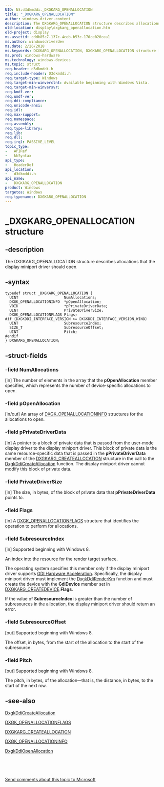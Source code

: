 ```yaml
---
UID: NS:d3dkmddi._DXGKARG_OPENALLOCATION
title: "_DXGKARG_OPENALLOCATION"
author: windows-driver-content
description: The DXGKARG_OPENALLOCATION structure describes allocations that the display miniport driver should open.
old-location: display\dxgkarg_openallocation.htm
old-project: display
ms.assetid: cddb85c7-137c-4ceb-b53c-170ce020cea1
ms.author: windowsdriverdev
ms.date: 2/26/2018
ms.keywords: DXGKARG_OPENALLOCATION, DXGKARG_OPENALLOCATION structure [Display Devices], DmStructs_442924a2-c130-487c-acdb-62a2b6e9f219.xml, _DXGKARG_OPENALLOCATION, d3dkmddi/DXGKARG_OPENALLOCATION, display.dxgkarg_openallocation
ms.prod: windows-hardware
ms.technology: windows-devices
ms.topic: struct
req.header: d3dkmddi.h
req.include-header: D3dkmddi.h
req.target-type: Windows
req.target-min-winverclnt: Available beginning with Windows Vista.
req.target-min-winversvr: 
req.kmdf-ver: 
req.umdf-ver: 
req.ddi-compliance: 
req.unicode-ansi: 
req.idl: 
req.max-support: 
req.namespace: 
req.assembly: 
req.type-library: 
req.lib: 
req.dll: 
req.irql: PASSIVE_LEVEL
topic_type:
-	APIRef
-	kbSyntax
api_type:
-	HeaderDef
api_location:
-	d3dkmddi.h
api_name:
-	DXGKARG_OPENALLOCATION
product: Windows
targetos: Windows
req.typenames: DXGKARG_OPENALLOCATION
---
```


# _DXGKARG_OPENALLOCATION structure


## -description


The DXGKARG_OPENALLOCATION structure describes allocations that the display miniport driver should open.


## -syntax


````
typedef struct _DXGKARG_OPENALLOCATION {
  UINT                     NumAllocations;
  DXGK_OPENALLOCATIONINFO  *pOpenAllocation;
  VOID                     *pPrivateDriverData;
  UINT                     PrivateDriverSize;
  DXGK_OPENALLOCATIONFLAGS Flags;
#if (DXGKDDI_INTERFACE_VERSION >= DXGKDDI_INTERFACE_VERSION_WIN8)
  UINT                     SubresourceIndex;
  SIZE_T                   SubresourceOffset;
  UINT                     Pitch;
#endif 
} DXGKARG_OPENALLOCATION;
````


## -struct-fields




### -field NumAllocations

[in] The number of elements in the array that the <b>pOpenAllocation</b> member specifies, which represents the number of device-specific allocations to open.


### -field pOpenAllocation

[in/out] An array of <a href="..\d3dkmddi\ns-d3dkmddi-_dxgk_openallocationinfo.md">DXGK_OPENALLOCATIONINFO</a> structures for the allocations to open.


### -field pPrivateDriverData

[in] A pointer to a block of private data that is passed from the user-mode display driver to the display miniport driver. This block of private data is the same resource-specific data that is passed in the <b>pPrivateDriverData</b> member of the <a href="..\d3dkmddi\ns-d3dkmddi-_dxgkarg_createallocation.md">DXGKARG_CREATEALLOCATION</a> structure in the call to the <a href="..\d3dkmddi\nc-d3dkmddi-dxgkddi_createallocation.md">DxgkDdiCreateAllocation</a> function. The display miniport driver cannot modify this block of private data.


### -field PrivateDriverSize

[in] The size, in bytes, of the block of private data that <b>pPrivateDriverData</b> points to.


### -field Flags

[in] A <a href="..\d3dkmddi\ns-d3dkmddi-_dxgk_openallocationflags.md">DXGK_OPENALLOCATIONFLAGS</a> structure that identifies the operation to perform for allocations.


### -field SubresourceIndex

[in] Supported beginning with Windows 8.

An index into the resource for the render target surface.

The operating system specifies this member only if the display miniport driver supports <a href="https://msdn.microsoft.com/03db58e6-a6d5-4b6f-ba71-d22a985f9c57">GDI Hardware Acceleration</a>. Specifically, the display miniport driver must implement  the <a href="..\d3dkmddi\nc-d3dkmddi-dxgkddi_renderkm.md">DxgkDdiRenderKm</a> function and must create the device with the <b>GdiDevice</b> member set in <a href="..\d3dkmddi\ns-d3dkmddi-_dxgkarg_createdevice.md">DXGKARG_CREATEDEVICE</a>.<b>Flags</b>.

If the value of <b>SubresourceIndex</b> is greater than the number of subresources in the allocation, the display miniport driver should return an error.


### -field SubresourceOffset

[out] Supported beginning with Windows 8.

The offset, in bytes, from the start of the allocation to the start of the subresource.


### -field Pitch

[out] Supported beginning with Windows 8.

The pitch, in bytes, of the allocation—that is, the distance, in bytes, to the start of the next row.


## -see-also

<a href="..\d3dkmddi\nc-d3dkmddi-dxgkddi_createallocation.md">DxgkDdiCreateAllocation</a>



<a href="..\d3dkmddi\ns-d3dkmddi-_dxgk_openallocationflags.md">DXGK_OPENALLOCATIONFLAGS</a>



<a href="..\d3dkmddi\ns-d3dkmddi-_dxgkarg_createallocation.md">DXGKARG_CREATEALLOCATION</a>



<a href="..\d3dkmddi\ns-d3dkmddi-_dxgk_openallocationinfo.md">DXGK_OPENALLOCATIONINFO</a>



<a href="..\d3dkmddi\nc-d3dkmddi-dxgkddi_openallocationinfo.md">DxgkDdiOpenAllocation</a>



 

 

<a href="mailto:wsddocfb@microsoft.com?subject=Documentation%20feedback [display\display]:%20DXGKARG_OPENALLOCATION structure%20 RELEASE:%20(2/26/2018)&amp;body=%0A%0APRIVACY STATEMENT%0A%0AWe use your feedback to improve the documentation. We don't use your email address for any other purpose, and we'll remove your email address from our system after the issue that you're reporting is fixed. While we're working to fix this issue, we might send you an email message to ask for more info. Later, we might also send you an email message to let you know that we've addressed your feedback.%0A%0AFor more info about Microsoft's privacy policy, see http://privacy.microsoft.com/en-us/default.aspx." title="Send comments about this topic to Microsoft">Send comments about this topic to Microsoft</a>

